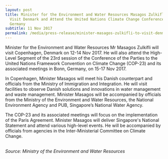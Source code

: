```yaml
---
layout: post
title: Minister for the Environment and Water Resources Masagos Zulkifli to
  Visit Denmark and Attend the United Nations Climate Change Conference in
  Germany
subtitle: 11 Nov 2017
permalink: /media/press-release/minister-masagos-zulkifli-to-visit-denmark-and-attend-the-united-nations-climate-change-conference-in-germany/
---
```

Minister for the Environment and Water Resources Mr Masagos Zulkifli will visit Copenhagen, Denmark on 12-14 Nov 2017. He will also attend the High-Level Segment of the 23rd session of the Conference of the Parties to the United Nations Framework Convention on Climate Change (COP-23) and its associated meetings in Bonn, Germany, on 15-17 Nov 2017.

In Copenhagen, Minister Masagos will meet his Danish counterpart and officials from the Ministry of Immigration and Integration. He will visit facilities to observe Danish solutions and innovations in water management and waste management. Minister Masagos will be accompanied by officials from the Ministry of the Environment and Water Resources, the National Environment Agency and PUB, Singapore’s National Water Agency.

The COP-23 and its associated meetings will focus on the implementation of the Paris Agreement. Minister Masagos will deliver Singapore's National Statement and attend various high-level events. He will be accompanied by officials from agencies in the Inter-Ministerial Committee on Climate Change.
<br><br>

*Source: Ministry of the Environment and Water Resources*